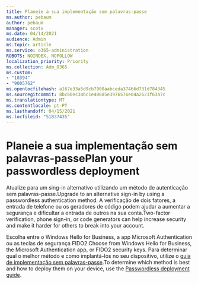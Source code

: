 ```yaml
---
title: Planeie a sua implementação sem palavras-passe
ms.author: pebaum
author: pebaum
manager: scotv
ms.date: 04/14/2021
audience: Admin
ms.topic: article
ms.service: o365-administration
ROBOTS: NOINDEX, NOFOLLOW
localization_priority: Priority
ms.collection: Adm_O365
ms.custom:
- "10394"
- "9005762"
ms.openlocfilehash: a167e33a5d9cb7900aabceda37466d731d784345
ms.sourcegitcommit: 8bc60ec34bc1e40685e3976576e04a2623f63a7c
ms.translationtype: MT
ms.contentlocale: pt-PT
ms.lasthandoff: 04/15/2021
ms.locfileid: "51837435"
---
```

# <a name="plan-your-passwordless-deployment"></a><span data-ttu-id="985b9-102">Planeie a sua implementação sem palavras-passe</span><span class="sxs-lookup"><span data-stu-id="985b9-102">Plan your passwordless deployment</span></span>

<span data-ttu-id="985b9-103">Atualize para um sing-in alternativo utilizando um método de autenticação sem palavras-passe.</span><span class="sxs-lookup"><span data-stu-id="985b9-103">Upgrade to an alternative sign-in by using a passwordless authentication method.</span></span> <span data-ttu-id="985b9-104">A verificação de dois fatores, a entrada de telefone ou os geradores de código podem ajudar a aumentar a segurança e dificultar a entrada de outros na sua conta.</span><span class="sxs-lookup"><span data-stu-id="985b9-104">Two-factor verification, phone sign-in, or code generators can help increase security and make it harder for others to break into your account.</span></span> 

<span data-ttu-id="985b9-105">Escolha entre o Windows Hello for Business, a app Microsoft Authentication ou as teclas de segurança FIDO2.</span><span class="sxs-lookup"><span data-stu-id="985b9-105">Choose from Windows Hello for Business, the Microsoft Authentication app, or FIDO2 security keys.</span></span> <span data-ttu-id="985b9-106">Para determinar qual o melhor método e como implantá-los no seu dispositivo, utilize o [guia de implementação sem palavras-passe](https://admin.microsoft.com/adminportal/home?#/modernonboarding/passwordlesssetup).</span><span class="sxs-lookup"><span data-stu-id="985b9-106">To determine which method is best and how to deploy them on your device, use the [Passwordless deployment guide](https://admin.microsoft.com/adminportal/home?#/modernonboarding/passwordlesssetup).</span></span> 

